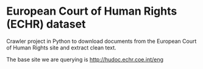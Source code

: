 # European Court of Human Rights (ECHR) dataset 

Crawler project in Python to download documents from the European Court of Human Rights site and extract clean text.

The base site we are querying is http://hudoc.echr.coe.int/eng
